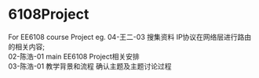 # 6108Project
For EE6108 course Project
eg. 04-王二-03 搜集资料 IP协议在网络层进行路由的相关内容;  
02-陈浩-01 main EE6108 Project相关安排  
03-陈浩-01 教学背景和流程 确认主题及主题讨论过程
